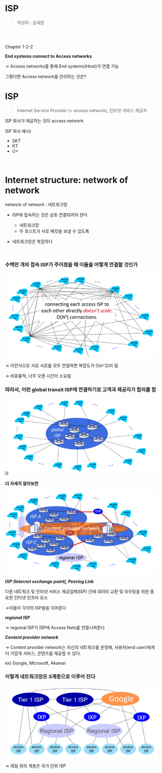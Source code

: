 # ISP
>작성자 : 심세원

<br>

<br>

Chapter 1-2-2

**End systems connect to Access networks**

→ Access networks를 통해 End systems(Host)가 연결 가능

그렇다면 Access network를 관리하는 것은?

# ISP

> Internet Service Provider (= access network), 인터넷 서비스 제공자
> 

ISP 회사가 제공하는 것이 access network

ISP 회사 예시)

- SKT
- KT
- U+
  
<br>

# Internet structure: network of network

network of network : 네트워크망

- ISP에 접속하는 것은 상호 연결되어야 한다.
    - 네트워크망
    - 두 호스트가 서로 패킷을 보낼 수 있도록
- 네트워크망은 복잡하다
    
    <br>

### 수백만 개의 접속 ISP가 주어졌을 때 이들을 어떻게 연결할 것인가

![Untitled](img/img1.png)

→ 이런식으로 서로 서로를 모두 연결하면 복잡도가 O(n^2)이 됨

→ 비효율적, 너무 오랜 시간이 소요됨

### 따라서, 이런 global transit ISP에 연결하기로 고객과 제공자가 합의를 함

![Untitled](img/img2.png)

**더 자세히 알아보면**

![Untitled](img/img3.png)

***IXP (Internet exchange point), Peering Link***

 다른 네트워크 및 인터넷 서비스 제공업체(ISP) 간에 데이터 교환 및 라우팅을 위한 중요한 인터넷 인프라 요소

→이들이 각각의 ISP들을 이어준다

***regional ISP***

→ regoinal ISP가 ISP에 Access Nets를 연결시켜준다

***Content provider network***

→ Content provider network는 자신의 네트워크를 운영해, 사용자(end user)에게 더 가깝게 서비스, 콘텐츠를 제공할 수 있다.

ex) Google, Microsoft, Akamai

### 이렇게 네트워크망은 3계층으로 이루어 진다

![Untitled](img/img4.png)

→ 제일 위의 계층은 국가 단위 ISP